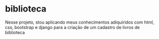 # biblioteca
 Nesse projeto, stou aplicando meus conhecimentos adiquiridos com html, css, bootstrap e django para a criação de um cadastro de livros de biblioteca
